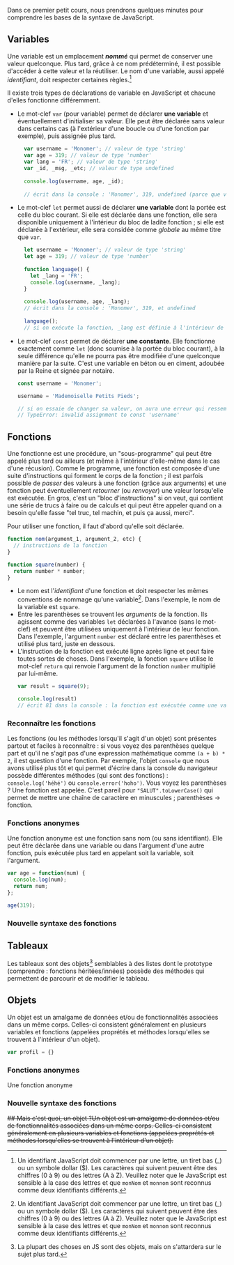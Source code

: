 Dans ce premier petit cours, nous prendrons quelques minutes pour comprendre les bases de la syntaxe de JavaScript.

## Variables

Une variable est un emplacement ***nommé*** qui permet de conserver une valeur quelconque. Plus tard, grâce à ce nom prédéterminé, il est possible d'accéder à cette valeur et la réutiliser. Le nom d'une variable, aussi appelé *identifiant*, doit respecter certaines règles.[^1]

[^1]: Un identifiant JavaScript doit commencer par une lettre, un tiret bas (\_) ou un symbole dollar ($). Les caractères qui suivent peuvent être des chiffres (0 à 9) ou des lettres (A à Z). Veuillez noter que le JavaScript est sensible à la case des lettres et que `monNom` et `monnom` sont reconnus comme deux identifiants différents.

Il existe trois types de déclarations de variable en JavaScript et chacune d'elles fonctionne différemment.
- Le mot-clef `var` (pour variable) permet de déclarer **une variable** et éventuellement d'initialiser sa valeur. Elle peut être déclarée sans valeur dans certains cas (à l'extérieur d'une boucle ou d'une fonction par exemple), puis assignée plus tard.
  ```js 
    var username = 'Monomer'; // valeur de type 'string'
    var age = 319; // valeur de type 'number'
    var lang = 'FR'; // valeur de type 'string'
    var _id, _msg, _etc; // valeur de type undefined
    
    console.log(username, age, _id);
    
    // écrit dans la console : 'Monomer', 319, undefined (parce que variable vide)
  ```
- Le mot-clef `let` permet aussi de déclarer **une variable** dont la portée est celle du bloc courant. Si elle est déclarée dans une fonction, elle sera disponible uniquement à l'intérieur du bloc de ladite fonction ; si elle est déclarée à l'extérieur, elle sera considée comme *globale* au même titre que `var`. 
  ```js 
    let username = 'Monomer'; // valeur de type 'string'
    let age = 319; // valeur de type 'number'
    
    function language() {
      let _lang = 'FR';
      console.log(username, _lang);
    }
    
    console.log(username, age, _lang);
    // écrit dans la console : 'Monomer', 319, et undefined
    
    language();
    // si on exécute la fonction, _lang est définie à l'intérieur de celle-ci et la console imprimera bien : 'Monomer', 'FR'
  ```
- Le mot-clef `const` permet de déclarer **une constante**. Elle fonctionne exactement comme `let` (donc soumise à la portée du bloc courant), à la seule différence qu'elle ne pourra pas être modifiée d'une quelconque manière par la suite. C'est une variable en béton ou en ciment, adoubée par la Reine et signée par notaire.
  ```js
  const username = 'Monomer';
  
  username = 'Mademoiselle Petits Pieds';
  
  // si on essaie de changer sa valeur, on aura une erreur qui ressemble à
  // TypeError: invalid assignment to const 'username'
  ```

## Fonctions

Une fonctionne est une procédure, un "sous-programme" qui peut être appelé plus tard ou ailleurs (et même à l'intérieur d'elle-même dans le cas d'une récusion). Comme le programme, une fonction est composée d'une suite d'instructions qui forment le corps de la fonction ; il est parfois possible de *passer* des valeurs à une fonction (grâce aux arguments) et une fonction peut éventuellement *retourner* (ou *renvoyer*) une valeur lorsqu'elle est exécutée. En gros, c'est un "bloc d'instructions" si on veut, qui contient une série de trucs à faire ou de calculs et qui peut être appeler quand on a besoin qu'elle fasse "tel truc, tel machin, et puis ça aussi, merci". 

Pour utiliser une fonction, il faut d'abord qu'elle soit déclarée.

```js
function nom(argument_1, argument_2, etc) {
  // instructions de la fonction
}

function square(number) {
  return number * number;
}
```

- Le nom est l'*identifiant* d'une fonction et doit respecter les mêmes conventions de nommage qu'une variable[^1]. Dans l'exemple, le nom de la variable est `square`.
- Entre les parenthèses se trouvent les *arguments* de la fonction. Ils agissent comme des variables `let` déclarées à l'avance (sans le mot-clef) et peuvent être utilisées uniquement à l'intérieur de leur fonction. Dans l'exemple, l'argument `number` est déclaré entre les parenthèses et utilisé plus tard, juste en dessous.
- L'instruction de la fonction est exécuté ligne après ligne et peut faire toutes sortes de choses. Dans l'exemple, la fonction `square` utilise le mot-clef `return` qui renvoie l'argument de la fonction `number` multiplié par lui-même.
  ```js
  var result = square(9);
  
  console.log(result)
  // écrit 81 dans la console : la fonction est exécutée comme une valeur et non comme une fonction, grâce au mot-clef "return"
  ```

### Reconnaître les fonctions

Les fonctions (ou les méthodes lorsqu'il s'agit d'un objet) sont présentes partout et faciles à reconnaître : si vous voyez des parenthèses quelque part et qu'il ne s'agit pas d'une expression mathématique comme `(a + b) * 2`, il est question d'une fonction. Par exemple, l'objet ``console`` que nous avons utilisé plus tôt et qui permet d'écrire dans la console du navigateur possède différentes méthodes (qui sont des fonctions) : `console.log('héhé')` ou `console.error('hoho')`. Vous voyez les parenthèses ? Une fonction est appelée. C'est pareil pour `"SALUT".toLowerCase()` qui permet de mettre une chaîne de caractère en minuscules ; parenthèses -> fonction. 
  
### Fonctions anonymes

Une fonction anonyme est une fonction sans nom (ou sans identifiant). Elle peut être déclarée dans une variable ou dans l'argument d'une autre fonction, puis exécutée plus tard en appelant soit la variable, soit l'argument.
```js
var age = function(num) {
  console.log(num);
  return num;
};

age(319);
```


### Nouvelle syntaxe des fonctions

## Tableaux
Les tableaux sont des objets[^2] semblables à des listes dont le prototype (comprendre : fonctions héritées/innées) possède des méthodes qui permettent de parcourir et de modifier le tableau.

## Objets
Un objet est un amalgame de données et/ou de fonctionnalités associées dans un même corps. Celles-ci consistent généralement en plusieurs variables et fonctions (appelées proprétés et méthodes lorsqu'elles se trouvent à l'intérieur d'un objet).

```js
var profil = {}
```

### Fonctions anonymes

Une fonction anonyme


### Nouvelle syntaxe des fonctions
~~## Mais c'est quoi, un objet ?Un objet est un amalgame de données et/ou de fonctionnalités associées dans un même corps. Celles-ci consistent généralement en plusieurs variables et fonctions (appelées proprétés et méthodes lorsqu'elles se trouvent à l'intérieur d'un objet).~~

[^2]: La plupart des choses en JS sont des objets, mais on s'attardera sur le sujet plus tard.
